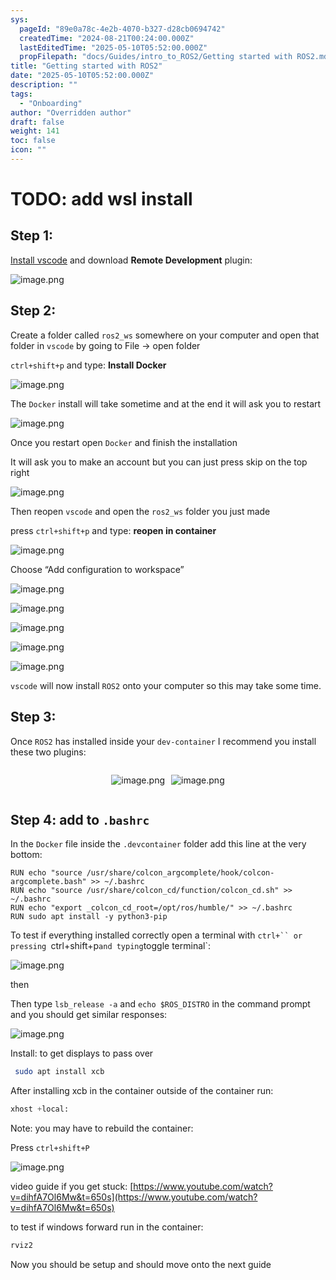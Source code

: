 ```yaml
---
sys:
  pageId: "89e0a78c-4e2b-4070-b327-d28cb0694742"
  createdTime: "2024-08-21T00:24:00.000Z"
  lastEditedTime: "2025-05-10T05:52:00.000Z"
  propFilepath: "docs/Guides/intro_to_ROS2/Getting started with ROS2.md"
title: "Getting started with ROS2"
date: "2025-05-10T05:52:00.000Z"
description: ""
tags:
  - "Onboarding"
author: "Overridden author"
draft: false
weight: 141
toc: false
icon: ""
---
```


# TODO: add wsl install

## Step 1:

[Install vscode](https://code.visualstudio.com/download) and download **Remote Development** plugin:

![image.png](https://prod-files-secure.s3.us-west-2.amazonaws.com/d518164a-d88e-44d1-a4ee-3adb3bd8bce0/efb52993-1881-4a40-b95e-6f020334f022/image.png?X-Amz-Algorithm=AWS4-HMAC-SHA256&X-Amz-Content-Sha256=UNSIGNED-PAYLOAD&X-Amz-Credential=ASIAZI2LB466RPWYDJSB%2F20250601%2Fus-west-2%2Fs3%2Faws4_request&X-Amz-Date=20250601T035350Z&X-Amz-Expires=3600&X-Amz-Security-Token=IQoJb3JpZ2luX2VjEAIaCXVzLXdlc3QtMiJGMEQCIBi26mKB3xRmB3ULtIcr1sn4neSPgFRivyG9JVfwMlQTAiBZZ2dZhKCZ8h77wN6Mh5Yq5jPlfB1IDvzOPZkVrshMCyqIBAjL%2F%2F%2F%2F%2F%2F%2F%2F%2F%2F8BEAAaDDYzNzQyMzE4MzgwNSIMFzQqrKnu9ySgwTmZKtwDG84z88Oh1WKwO2Pv1ru4OwN4PH2vGZt1BTyv6uzt0PEEhXUkEbk5t0NtaMYAkhqPna4lN43Tp%2BEGpQH4EVa3ILX1UmMGndkfVXhujUPkP2993dpXrxwgbXEQigGUT7APl3kf2iQBp8LYegDEZeUl%2FfaJll8XqTfjKPDH8YB%2BL0svAkueeO%2Bs2r9T%2Fa%2B5LC8VprXzgtmYyRM6Bh6YArFSHKIO3jgCFmZmRSHZSrnQG9Af8N9fhXbT4GId8phNfiqJeZ20UF1J%2BmHY7I0W4KBVGh2dQF0%2Fr8bDXx4tKVbqSRexVIxZ80XaV%2BuuUCeGscsCQ2BeM5Xc2ghs12jEitU5ZETEzV5TUV%2FEqP61FfNE2nJHC5aNETgKeUej6Zi%2FctLT7UnyNFbRquHetAog5asqr00EayGxo8mz9Sa75QFqOxcTFoDX2mA3u6WC15TykW%2B9Cfs%2F9wQqkfw9z1bl6yrMl616txdQk5w7%2By6tyvkflIk%2BoFLSwRhsshB2%2B30mifYUiebCNGDo%2F0evpyzJ%2B0G2nG5pC%2Fh2I%2BdefGBBw3WwPn%2FQ2h1lFpncT3br1s4D7gXEhmqb8xE5p%2BUHzjdD8l8ALsJBVOALy546eA8lTEY1jbYwZgUe2yvePHt3GG4w2ufuwQY6pgFPR2v3hODcjR8aYwDdUbGdJXHxYqPMrsgCvBsiWYWPavOxgzEQe%2FP2ishwm4pMROc0rzECvnqUBr4rueOhLa%2Bx9auFMH4e9ilL78FWJaorq%2FF8cBhfPE55y0vyfWLfhXujjUxaUGzhJ3pv6i%2FKpCDU%2FEKV5UUEUhrW86J6lhZGnNabQwhrMtbr%2FP2Zp7vIFTFPSpsL17BLl39LA10gxU%2Fz8Fh2UR9y&X-Amz-Signature=251f4908797589571541c28abdd49541cf7658b1d132f66a295b0017004a47ee&X-Amz-SignedHeaders=host&x-id=GetObject)

## Step 2:

Create a folder called `ros2_ws` somewhere on your computer and open that folder in `vscode` by going to File → open folder 

`ctrl+shift+p` and type: **Install Docker**

![image.png](https://prod-files-secure.s3.us-west-2.amazonaws.com/d518164a-d88e-44d1-a4ee-3adb3bd8bce0/2269dc0e-1cd5-47ff-bceb-c04ad9b2eab0/image.png?X-Amz-Algorithm=AWS4-HMAC-SHA256&X-Amz-Content-Sha256=UNSIGNED-PAYLOAD&X-Amz-Credential=ASIAZI2LB466RPWYDJSB%2F20250601%2Fus-west-2%2Fs3%2Faws4_request&X-Amz-Date=20250601T035350Z&X-Amz-Expires=3600&X-Amz-Security-Token=IQoJb3JpZ2luX2VjEAIaCXVzLXdlc3QtMiJGMEQCIBi26mKB3xRmB3ULtIcr1sn4neSPgFRivyG9JVfwMlQTAiBZZ2dZhKCZ8h77wN6Mh5Yq5jPlfB1IDvzOPZkVrshMCyqIBAjL%2F%2F%2F%2F%2F%2F%2F%2F%2F%2F8BEAAaDDYzNzQyMzE4MzgwNSIMFzQqrKnu9ySgwTmZKtwDG84z88Oh1WKwO2Pv1ru4OwN4PH2vGZt1BTyv6uzt0PEEhXUkEbk5t0NtaMYAkhqPna4lN43Tp%2BEGpQH4EVa3ILX1UmMGndkfVXhujUPkP2993dpXrxwgbXEQigGUT7APl3kf2iQBp8LYegDEZeUl%2FfaJll8XqTfjKPDH8YB%2BL0svAkueeO%2Bs2r9T%2Fa%2B5LC8VprXzgtmYyRM6Bh6YArFSHKIO3jgCFmZmRSHZSrnQG9Af8N9fhXbT4GId8phNfiqJeZ20UF1J%2BmHY7I0W4KBVGh2dQF0%2Fr8bDXx4tKVbqSRexVIxZ80XaV%2BuuUCeGscsCQ2BeM5Xc2ghs12jEitU5ZETEzV5TUV%2FEqP61FfNE2nJHC5aNETgKeUej6Zi%2FctLT7UnyNFbRquHetAog5asqr00EayGxo8mz9Sa75QFqOxcTFoDX2mA3u6WC15TykW%2B9Cfs%2F9wQqkfw9z1bl6yrMl616txdQk5w7%2By6tyvkflIk%2BoFLSwRhsshB2%2B30mifYUiebCNGDo%2F0evpyzJ%2B0G2nG5pC%2Fh2I%2BdefGBBw3WwPn%2FQ2h1lFpncT3br1s4D7gXEhmqb8xE5p%2BUHzjdD8l8ALsJBVOALy546eA8lTEY1jbYwZgUe2yvePHt3GG4w2ufuwQY6pgFPR2v3hODcjR8aYwDdUbGdJXHxYqPMrsgCvBsiWYWPavOxgzEQe%2FP2ishwm4pMROc0rzECvnqUBr4rueOhLa%2Bx9auFMH4e9ilL78FWJaorq%2FF8cBhfPE55y0vyfWLfhXujjUxaUGzhJ3pv6i%2FKpCDU%2FEKV5UUEUhrW86J6lhZGnNabQwhrMtbr%2FP2Zp7vIFTFPSpsL17BLl39LA10gxU%2Fz8Fh2UR9y&X-Amz-Signature=f8d3435b881183989c82537b053dbb13fc16cfa038899a975e6e043155eaed67&X-Amz-SignedHeaders=host&x-id=GetObject)

The `Docker` install will take sometime and at the end it will ask you to restart

![image.png](https://prod-files-secure.s3.us-west-2.amazonaws.com/d518164a-d88e-44d1-a4ee-3adb3bd8bce0/ed233f78-be33-4b1f-b89c-9c346c0e961e/image.png?X-Amz-Algorithm=AWS4-HMAC-SHA256&X-Amz-Content-Sha256=UNSIGNED-PAYLOAD&X-Amz-Credential=ASIAZI2LB466RPWYDJSB%2F20250601%2Fus-west-2%2Fs3%2Faws4_request&X-Amz-Date=20250601T035350Z&X-Amz-Expires=3600&X-Amz-Security-Token=IQoJb3JpZ2luX2VjEAIaCXVzLXdlc3QtMiJGMEQCIBi26mKB3xRmB3ULtIcr1sn4neSPgFRivyG9JVfwMlQTAiBZZ2dZhKCZ8h77wN6Mh5Yq5jPlfB1IDvzOPZkVrshMCyqIBAjL%2F%2F%2F%2F%2F%2F%2F%2F%2F%2F8BEAAaDDYzNzQyMzE4MzgwNSIMFzQqrKnu9ySgwTmZKtwDG84z88Oh1WKwO2Pv1ru4OwN4PH2vGZt1BTyv6uzt0PEEhXUkEbk5t0NtaMYAkhqPna4lN43Tp%2BEGpQH4EVa3ILX1UmMGndkfVXhujUPkP2993dpXrxwgbXEQigGUT7APl3kf2iQBp8LYegDEZeUl%2FfaJll8XqTfjKPDH8YB%2BL0svAkueeO%2Bs2r9T%2Fa%2B5LC8VprXzgtmYyRM6Bh6YArFSHKIO3jgCFmZmRSHZSrnQG9Af8N9fhXbT4GId8phNfiqJeZ20UF1J%2BmHY7I0W4KBVGh2dQF0%2Fr8bDXx4tKVbqSRexVIxZ80XaV%2BuuUCeGscsCQ2BeM5Xc2ghs12jEitU5ZETEzV5TUV%2FEqP61FfNE2nJHC5aNETgKeUej6Zi%2FctLT7UnyNFbRquHetAog5asqr00EayGxo8mz9Sa75QFqOxcTFoDX2mA3u6WC15TykW%2B9Cfs%2F9wQqkfw9z1bl6yrMl616txdQk5w7%2By6tyvkflIk%2BoFLSwRhsshB2%2B30mifYUiebCNGDo%2F0evpyzJ%2B0G2nG5pC%2Fh2I%2BdefGBBw3WwPn%2FQ2h1lFpncT3br1s4D7gXEhmqb8xE5p%2BUHzjdD8l8ALsJBVOALy546eA8lTEY1jbYwZgUe2yvePHt3GG4w2ufuwQY6pgFPR2v3hODcjR8aYwDdUbGdJXHxYqPMrsgCvBsiWYWPavOxgzEQe%2FP2ishwm4pMROc0rzECvnqUBr4rueOhLa%2Bx9auFMH4e9ilL78FWJaorq%2FF8cBhfPE55y0vyfWLfhXujjUxaUGzhJ3pv6i%2FKpCDU%2FEKV5UUEUhrW86J6lhZGnNabQwhrMtbr%2FP2Zp7vIFTFPSpsL17BLl39LA10gxU%2Fz8Fh2UR9y&X-Amz-Signature=7594080090aeba0ecd80348473200effeab87e6dbf65ee1449dfc64750ce869a&X-Amz-SignedHeaders=host&x-id=GetObject)

Once you restart open `Docker` and finish the installation

It will ask you to make an account but you can just press skip on the top right

![image.png](https://prod-files-secure.s3.us-west-2.amazonaws.com/d518164a-d88e-44d1-a4ee-3adb3bd8bce0/21010ad9-1659-4fd9-9f59-9932a09b2a3d/image.png?X-Amz-Algorithm=AWS4-HMAC-SHA256&X-Amz-Content-Sha256=UNSIGNED-PAYLOAD&X-Amz-Credential=ASIAZI2LB466RPWYDJSB%2F20250601%2Fus-west-2%2Fs3%2Faws4_request&X-Amz-Date=20250601T035350Z&X-Amz-Expires=3600&X-Amz-Security-Token=IQoJb3JpZ2luX2VjEAIaCXVzLXdlc3QtMiJGMEQCIBi26mKB3xRmB3ULtIcr1sn4neSPgFRivyG9JVfwMlQTAiBZZ2dZhKCZ8h77wN6Mh5Yq5jPlfB1IDvzOPZkVrshMCyqIBAjL%2F%2F%2F%2F%2F%2F%2F%2F%2F%2F8BEAAaDDYzNzQyMzE4MzgwNSIMFzQqrKnu9ySgwTmZKtwDG84z88Oh1WKwO2Pv1ru4OwN4PH2vGZt1BTyv6uzt0PEEhXUkEbk5t0NtaMYAkhqPna4lN43Tp%2BEGpQH4EVa3ILX1UmMGndkfVXhujUPkP2993dpXrxwgbXEQigGUT7APl3kf2iQBp8LYegDEZeUl%2FfaJll8XqTfjKPDH8YB%2BL0svAkueeO%2Bs2r9T%2Fa%2B5LC8VprXzgtmYyRM6Bh6YArFSHKIO3jgCFmZmRSHZSrnQG9Af8N9fhXbT4GId8phNfiqJeZ20UF1J%2BmHY7I0W4KBVGh2dQF0%2Fr8bDXx4tKVbqSRexVIxZ80XaV%2BuuUCeGscsCQ2BeM5Xc2ghs12jEitU5ZETEzV5TUV%2FEqP61FfNE2nJHC5aNETgKeUej6Zi%2FctLT7UnyNFbRquHetAog5asqr00EayGxo8mz9Sa75QFqOxcTFoDX2mA3u6WC15TykW%2B9Cfs%2F9wQqkfw9z1bl6yrMl616txdQk5w7%2By6tyvkflIk%2BoFLSwRhsshB2%2B30mifYUiebCNGDo%2F0evpyzJ%2B0G2nG5pC%2Fh2I%2BdefGBBw3WwPn%2FQ2h1lFpncT3br1s4D7gXEhmqb8xE5p%2BUHzjdD8l8ALsJBVOALy546eA8lTEY1jbYwZgUe2yvePHt3GG4w2ufuwQY6pgFPR2v3hODcjR8aYwDdUbGdJXHxYqPMrsgCvBsiWYWPavOxgzEQe%2FP2ishwm4pMROc0rzECvnqUBr4rueOhLa%2Bx9auFMH4e9ilL78FWJaorq%2FF8cBhfPE55y0vyfWLfhXujjUxaUGzhJ3pv6i%2FKpCDU%2FEKV5UUEUhrW86J6lhZGnNabQwhrMtbr%2FP2Zp7vIFTFPSpsL17BLl39LA10gxU%2Fz8Fh2UR9y&X-Amz-Signature=eaebf1ca48370b345deef4cef899051fc0d117fe46011d11a851dedeb9432493&X-Amz-SignedHeaders=host&x-id=GetObject)

Then reopen `vscode` and open the `ros2_ws` folder you just made

press `ctrl+shift+p` and type: **reopen in container**

![image.png](https://prod-files-secure.s3.us-west-2.amazonaws.com/d518164a-d88e-44d1-a4ee-3adb3bd8bce0/4e93b8c2-41ad-488c-8095-c74205196118/image.png?X-Amz-Algorithm=AWS4-HMAC-SHA256&X-Amz-Content-Sha256=UNSIGNED-PAYLOAD&X-Amz-Credential=ASIAZI2LB466RPWYDJSB%2F20250601%2Fus-west-2%2Fs3%2Faws4_request&X-Amz-Date=20250601T035350Z&X-Amz-Expires=3600&X-Amz-Security-Token=IQoJb3JpZ2luX2VjEAIaCXVzLXdlc3QtMiJGMEQCIBi26mKB3xRmB3ULtIcr1sn4neSPgFRivyG9JVfwMlQTAiBZZ2dZhKCZ8h77wN6Mh5Yq5jPlfB1IDvzOPZkVrshMCyqIBAjL%2F%2F%2F%2F%2F%2F%2F%2F%2F%2F8BEAAaDDYzNzQyMzE4MzgwNSIMFzQqrKnu9ySgwTmZKtwDG84z88Oh1WKwO2Pv1ru4OwN4PH2vGZt1BTyv6uzt0PEEhXUkEbk5t0NtaMYAkhqPna4lN43Tp%2BEGpQH4EVa3ILX1UmMGndkfVXhujUPkP2993dpXrxwgbXEQigGUT7APl3kf2iQBp8LYegDEZeUl%2FfaJll8XqTfjKPDH8YB%2BL0svAkueeO%2Bs2r9T%2Fa%2B5LC8VprXzgtmYyRM6Bh6YArFSHKIO3jgCFmZmRSHZSrnQG9Af8N9fhXbT4GId8phNfiqJeZ20UF1J%2BmHY7I0W4KBVGh2dQF0%2Fr8bDXx4tKVbqSRexVIxZ80XaV%2BuuUCeGscsCQ2BeM5Xc2ghs12jEitU5ZETEzV5TUV%2FEqP61FfNE2nJHC5aNETgKeUej6Zi%2FctLT7UnyNFbRquHetAog5asqr00EayGxo8mz9Sa75QFqOxcTFoDX2mA3u6WC15TykW%2B9Cfs%2F9wQqkfw9z1bl6yrMl616txdQk5w7%2By6tyvkflIk%2BoFLSwRhsshB2%2B30mifYUiebCNGDo%2F0evpyzJ%2B0G2nG5pC%2Fh2I%2BdefGBBw3WwPn%2FQ2h1lFpncT3br1s4D7gXEhmqb8xE5p%2BUHzjdD8l8ALsJBVOALy546eA8lTEY1jbYwZgUe2yvePHt3GG4w2ufuwQY6pgFPR2v3hODcjR8aYwDdUbGdJXHxYqPMrsgCvBsiWYWPavOxgzEQe%2FP2ishwm4pMROc0rzECvnqUBr4rueOhLa%2Bx9auFMH4e9ilL78FWJaorq%2FF8cBhfPE55y0vyfWLfhXujjUxaUGzhJ3pv6i%2FKpCDU%2FEKV5UUEUhrW86J6lhZGnNabQwhrMtbr%2FP2Zp7vIFTFPSpsL17BLl39LA10gxU%2Fz8Fh2UR9y&X-Amz-Signature=91b5c3d277990f318f10dde77f81ad274ffdb87b88ac4579e2790b208e09db5b&X-Amz-SignedHeaders=host&x-id=GetObject)

Choose “Add configuration to workspace”

![image.png](https://prod-files-secure.s3.us-west-2.amazonaws.com/d518164a-d88e-44d1-a4ee-3adb3bd8bce0/9560b282-5060-4989-ba37-97e7b2c22476/image.png?X-Amz-Algorithm=AWS4-HMAC-SHA256&X-Amz-Content-Sha256=UNSIGNED-PAYLOAD&X-Amz-Credential=ASIAZI2LB466RPWYDJSB%2F20250601%2Fus-west-2%2Fs3%2Faws4_request&X-Amz-Date=20250601T035350Z&X-Amz-Expires=3600&X-Amz-Security-Token=IQoJb3JpZ2luX2VjEAIaCXVzLXdlc3QtMiJGMEQCIBi26mKB3xRmB3ULtIcr1sn4neSPgFRivyG9JVfwMlQTAiBZZ2dZhKCZ8h77wN6Mh5Yq5jPlfB1IDvzOPZkVrshMCyqIBAjL%2F%2F%2F%2F%2F%2F%2F%2F%2F%2F8BEAAaDDYzNzQyMzE4MzgwNSIMFzQqrKnu9ySgwTmZKtwDG84z88Oh1WKwO2Pv1ru4OwN4PH2vGZt1BTyv6uzt0PEEhXUkEbk5t0NtaMYAkhqPna4lN43Tp%2BEGpQH4EVa3ILX1UmMGndkfVXhujUPkP2993dpXrxwgbXEQigGUT7APl3kf2iQBp8LYegDEZeUl%2FfaJll8XqTfjKPDH8YB%2BL0svAkueeO%2Bs2r9T%2Fa%2B5LC8VprXzgtmYyRM6Bh6YArFSHKIO3jgCFmZmRSHZSrnQG9Af8N9fhXbT4GId8phNfiqJeZ20UF1J%2BmHY7I0W4KBVGh2dQF0%2Fr8bDXx4tKVbqSRexVIxZ80XaV%2BuuUCeGscsCQ2BeM5Xc2ghs12jEitU5ZETEzV5TUV%2FEqP61FfNE2nJHC5aNETgKeUej6Zi%2FctLT7UnyNFbRquHetAog5asqr00EayGxo8mz9Sa75QFqOxcTFoDX2mA3u6WC15TykW%2B9Cfs%2F9wQqkfw9z1bl6yrMl616txdQk5w7%2By6tyvkflIk%2BoFLSwRhsshB2%2B30mifYUiebCNGDo%2F0evpyzJ%2B0G2nG5pC%2Fh2I%2BdefGBBw3WwPn%2FQ2h1lFpncT3br1s4D7gXEhmqb8xE5p%2BUHzjdD8l8ALsJBVOALy546eA8lTEY1jbYwZgUe2yvePHt3GG4w2ufuwQY6pgFPR2v3hODcjR8aYwDdUbGdJXHxYqPMrsgCvBsiWYWPavOxgzEQe%2FP2ishwm4pMROc0rzECvnqUBr4rueOhLa%2Bx9auFMH4e9ilL78FWJaorq%2FF8cBhfPE55y0vyfWLfhXujjUxaUGzhJ3pv6i%2FKpCDU%2FEKV5UUEUhrW86J6lhZGnNabQwhrMtbr%2FP2Zp7vIFTFPSpsL17BLl39LA10gxU%2Fz8Fh2UR9y&X-Amz-Signature=4a311cc7214508ad791ade674f9800213ea58c27dddfeda7648b4460829e2173&X-Amz-SignedHeaders=host&x-id=GetObject)

![image.png](https://prod-files-secure.s3.us-west-2.amazonaws.com/d518164a-d88e-44d1-a4ee-3adb3bd8bce0/2ee63f81-886b-48e8-a553-dc6e5eac99e4/image.png?X-Amz-Algorithm=AWS4-HMAC-SHA256&X-Amz-Content-Sha256=UNSIGNED-PAYLOAD&X-Amz-Credential=ASIAZI2LB466RPWYDJSB%2F20250601%2Fus-west-2%2Fs3%2Faws4_request&X-Amz-Date=20250601T035350Z&X-Amz-Expires=3600&X-Amz-Security-Token=IQoJb3JpZ2luX2VjEAIaCXVzLXdlc3QtMiJGMEQCIBi26mKB3xRmB3ULtIcr1sn4neSPgFRivyG9JVfwMlQTAiBZZ2dZhKCZ8h77wN6Mh5Yq5jPlfB1IDvzOPZkVrshMCyqIBAjL%2F%2F%2F%2F%2F%2F%2F%2F%2F%2F8BEAAaDDYzNzQyMzE4MzgwNSIMFzQqrKnu9ySgwTmZKtwDG84z88Oh1WKwO2Pv1ru4OwN4PH2vGZt1BTyv6uzt0PEEhXUkEbk5t0NtaMYAkhqPna4lN43Tp%2BEGpQH4EVa3ILX1UmMGndkfVXhujUPkP2993dpXrxwgbXEQigGUT7APl3kf2iQBp8LYegDEZeUl%2FfaJll8XqTfjKPDH8YB%2BL0svAkueeO%2Bs2r9T%2Fa%2B5LC8VprXzgtmYyRM6Bh6YArFSHKIO3jgCFmZmRSHZSrnQG9Af8N9fhXbT4GId8phNfiqJeZ20UF1J%2BmHY7I0W4KBVGh2dQF0%2Fr8bDXx4tKVbqSRexVIxZ80XaV%2BuuUCeGscsCQ2BeM5Xc2ghs12jEitU5ZETEzV5TUV%2FEqP61FfNE2nJHC5aNETgKeUej6Zi%2FctLT7UnyNFbRquHetAog5asqr00EayGxo8mz9Sa75QFqOxcTFoDX2mA3u6WC15TykW%2B9Cfs%2F9wQqkfw9z1bl6yrMl616txdQk5w7%2By6tyvkflIk%2BoFLSwRhsshB2%2B30mifYUiebCNGDo%2F0evpyzJ%2B0G2nG5pC%2Fh2I%2BdefGBBw3WwPn%2FQ2h1lFpncT3br1s4D7gXEhmqb8xE5p%2BUHzjdD8l8ALsJBVOALy546eA8lTEY1jbYwZgUe2yvePHt3GG4w2ufuwQY6pgFPR2v3hODcjR8aYwDdUbGdJXHxYqPMrsgCvBsiWYWPavOxgzEQe%2FP2ishwm4pMROc0rzECvnqUBr4rueOhLa%2Bx9auFMH4e9ilL78FWJaorq%2FF8cBhfPE55y0vyfWLfhXujjUxaUGzhJ3pv6i%2FKpCDU%2FEKV5UUEUhrW86J6lhZGnNabQwhrMtbr%2FP2Zp7vIFTFPSpsL17BLl39LA10gxU%2Fz8Fh2UR9y&X-Amz-Signature=da1cee65a338c2b228ad6e6581276df31e9d89e5085003f10a7265f98dd27612&X-Amz-SignedHeaders=host&x-id=GetObject)

![image.png](https://prod-files-secure.s3.us-west-2.amazonaws.com/d518164a-d88e-44d1-a4ee-3adb3bd8bce0/ae1580b2-b048-407e-aed9-b584224a7a04/image.png?X-Amz-Algorithm=AWS4-HMAC-SHA256&X-Amz-Content-Sha256=UNSIGNED-PAYLOAD&X-Amz-Credential=ASIAZI2LB466RPWYDJSB%2F20250601%2Fus-west-2%2Fs3%2Faws4_request&X-Amz-Date=20250601T035350Z&X-Amz-Expires=3600&X-Amz-Security-Token=IQoJb3JpZ2luX2VjEAIaCXVzLXdlc3QtMiJGMEQCIBi26mKB3xRmB3ULtIcr1sn4neSPgFRivyG9JVfwMlQTAiBZZ2dZhKCZ8h77wN6Mh5Yq5jPlfB1IDvzOPZkVrshMCyqIBAjL%2F%2F%2F%2F%2F%2F%2F%2F%2F%2F8BEAAaDDYzNzQyMzE4MzgwNSIMFzQqrKnu9ySgwTmZKtwDG84z88Oh1WKwO2Pv1ru4OwN4PH2vGZt1BTyv6uzt0PEEhXUkEbk5t0NtaMYAkhqPna4lN43Tp%2BEGpQH4EVa3ILX1UmMGndkfVXhujUPkP2993dpXrxwgbXEQigGUT7APl3kf2iQBp8LYegDEZeUl%2FfaJll8XqTfjKPDH8YB%2BL0svAkueeO%2Bs2r9T%2Fa%2B5LC8VprXzgtmYyRM6Bh6YArFSHKIO3jgCFmZmRSHZSrnQG9Af8N9fhXbT4GId8phNfiqJeZ20UF1J%2BmHY7I0W4KBVGh2dQF0%2Fr8bDXx4tKVbqSRexVIxZ80XaV%2BuuUCeGscsCQ2BeM5Xc2ghs12jEitU5ZETEzV5TUV%2FEqP61FfNE2nJHC5aNETgKeUej6Zi%2FctLT7UnyNFbRquHetAog5asqr00EayGxo8mz9Sa75QFqOxcTFoDX2mA3u6WC15TykW%2B9Cfs%2F9wQqkfw9z1bl6yrMl616txdQk5w7%2By6tyvkflIk%2BoFLSwRhsshB2%2B30mifYUiebCNGDo%2F0evpyzJ%2B0G2nG5pC%2Fh2I%2BdefGBBw3WwPn%2FQ2h1lFpncT3br1s4D7gXEhmqb8xE5p%2BUHzjdD8l8ALsJBVOALy546eA8lTEY1jbYwZgUe2yvePHt3GG4w2ufuwQY6pgFPR2v3hODcjR8aYwDdUbGdJXHxYqPMrsgCvBsiWYWPavOxgzEQe%2FP2ishwm4pMROc0rzECvnqUBr4rueOhLa%2Bx9auFMH4e9ilL78FWJaorq%2FF8cBhfPE55y0vyfWLfhXujjUxaUGzhJ3pv6i%2FKpCDU%2FEKV5UUEUhrW86J6lhZGnNabQwhrMtbr%2FP2Zp7vIFTFPSpsL17BLl39LA10gxU%2Fz8Fh2UR9y&X-Amz-Signature=daaf83b99670f595489f692910f730007da0dc056905e1ace35fa9d25edb82af&X-Amz-SignedHeaders=host&x-id=GetObject)

![image.png](https://prod-files-secure.s3.us-west-2.amazonaws.com/d518164a-d88e-44d1-a4ee-3adb3bd8bce0/53255b28-f75e-430f-b9e3-c0ac8577e42b/image.png?X-Amz-Algorithm=AWS4-HMAC-SHA256&X-Amz-Content-Sha256=UNSIGNED-PAYLOAD&X-Amz-Credential=ASIAZI2LB466RPWYDJSB%2F20250601%2Fus-west-2%2Fs3%2Faws4_request&X-Amz-Date=20250601T035350Z&X-Amz-Expires=3600&X-Amz-Security-Token=IQoJb3JpZ2luX2VjEAIaCXVzLXdlc3QtMiJGMEQCIBi26mKB3xRmB3ULtIcr1sn4neSPgFRivyG9JVfwMlQTAiBZZ2dZhKCZ8h77wN6Mh5Yq5jPlfB1IDvzOPZkVrshMCyqIBAjL%2F%2F%2F%2F%2F%2F%2F%2F%2F%2F8BEAAaDDYzNzQyMzE4MzgwNSIMFzQqrKnu9ySgwTmZKtwDG84z88Oh1WKwO2Pv1ru4OwN4PH2vGZt1BTyv6uzt0PEEhXUkEbk5t0NtaMYAkhqPna4lN43Tp%2BEGpQH4EVa3ILX1UmMGndkfVXhujUPkP2993dpXrxwgbXEQigGUT7APl3kf2iQBp8LYegDEZeUl%2FfaJll8XqTfjKPDH8YB%2BL0svAkueeO%2Bs2r9T%2Fa%2B5LC8VprXzgtmYyRM6Bh6YArFSHKIO3jgCFmZmRSHZSrnQG9Af8N9fhXbT4GId8phNfiqJeZ20UF1J%2BmHY7I0W4KBVGh2dQF0%2Fr8bDXx4tKVbqSRexVIxZ80XaV%2BuuUCeGscsCQ2BeM5Xc2ghs12jEitU5ZETEzV5TUV%2FEqP61FfNE2nJHC5aNETgKeUej6Zi%2FctLT7UnyNFbRquHetAog5asqr00EayGxo8mz9Sa75QFqOxcTFoDX2mA3u6WC15TykW%2B9Cfs%2F9wQqkfw9z1bl6yrMl616txdQk5w7%2By6tyvkflIk%2BoFLSwRhsshB2%2B30mifYUiebCNGDo%2F0evpyzJ%2B0G2nG5pC%2Fh2I%2BdefGBBw3WwPn%2FQ2h1lFpncT3br1s4D7gXEhmqb8xE5p%2BUHzjdD8l8ALsJBVOALy546eA8lTEY1jbYwZgUe2yvePHt3GG4w2ufuwQY6pgFPR2v3hODcjR8aYwDdUbGdJXHxYqPMrsgCvBsiWYWPavOxgzEQe%2FP2ishwm4pMROc0rzECvnqUBr4rueOhLa%2Bx9auFMH4e9ilL78FWJaorq%2FF8cBhfPE55y0vyfWLfhXujjUxaUGzhJ3pv6i%2FKpCDU%2FEKV5UUEUhrW86J6lhZGnNabQwhrMtbr%2FP2Zp7vIFTFPSpsL17BLl39LA10gxU%2Fz8Fh2UR9y&X-Amz-Signature=6e5fdb308bb198b5a941e4a7b6a03aaa83fb28be9c244c1c1d6fd7a24b7b950f&X-Amz-SignedHeaders=host&x-id=GetObject)

![image.png](https://prod-files-secure.s3.us-west-2.amazonaws.com/d518164a-d88e-44d1-a4ee-3adb3bd8bce0/7c562767-5af9-4ffb-97d1-327bcdf4ee00/image.png?X-Amz-Algorithm=AWS4-HMAC-SHA256&X-Amz-Content-Sha256=UNSIGNED-PAYLOAD&X-Amz-Credential=ASIAZI2LB466RPWYDJSB%2F20250601%2Fus-west-2%2Fs3%2Faws4_request&X-Amz-Date=20250601T035350Z&X-Amz-Expires=3600&X-Amz-Security-Token=IQoJb3JpZ2luX2VjEAIaCXVzLXdlc3QtMiJGMEQCIBi26mKB3xRmB3ULtIcr1sn4neSPgFRivyG9JVfwMlQTAiBZZ2dZhKCZ8h77wN6Mh5Yq5jPlfB1IDvzOPZkVrshMCyqIBAjL%2F%2F%2F%2F%2F%2F%2F%2F%2F%2F8BEAAaDDYzNzQyMzE4MzgwNSIMFzQqrKnu9ySgwTmZKtwDG84z88Oh1WKwO2Pv1ru4OwN4PH2vGZt1BTyv6uzt0PEEhXUkEbk5t0NtaMYAkhqPna4lN43Tp%2BEGpQH4EVa3ILX1UmMGndkfVXhujUPkP2993dpXrxwgbXEQigGUT7APl3kf2iQBp8LYegDEZeUl%2FfaJll8XqTfjKPDH8YB%2BL0svAkueeO%2Bs2r9T%2Fa%2B5LC8VprXzgtmYyRM6Bh6YArFSHKIO3jgCFmZmRSHZSrnQG9Af8N9fhXbT4GId8phNfiqJeZ20UF1J%2BmHY7I0W4KBVGh2dQF0%2Fr8bDXx4tKVbqSRexVIxZ80XaV%2BuuUCeGscsCQ2BeM5Xc2ghs12jEitU5ZETEzV5TUV%2FEqP61FfNE2nJHC5aNETgKeUej6Zi%2FctLT7UnyNFbRquHetAog5asqr00EayGxo8mz9Sa75QFqOxcTFoDX2mA3u6WC15TykW%2B9Cfs%2F9wQqkfw9z1bl6yrMl616txdQk5w7%2By6tyvkflIk%2BoFLSwRhsshB2%2B30mifYUiebCNGDo%2F0evpyzJ%2B0G2nG5pC%2Fh2I%2BdefGBBw3WwPn%2FQ2h1lFpncT3br1s4D7gXEhmqb8xE5p%2BUHzjdD8l8ALsJBVOALy546eA8lTEY1jbYwZgUe2yvePHt3GG4w2ufuwQY6pgFPR2v3hODcjR8aYwDdUbGdJXHxYqPMrsgCvBsiWYWPavOxgzEQe%2FP2ishwm4pMROc0rzECvnqUBr4rueOhLa%2Bx9auFMH4e9ilL78FWJaorq%2FF8cBhfPE55y0vyfWLfhXujjUxaUGzhJ3pv6i%2FKpCDU%2FEKV5UUEUhrW86J6lhZGnNabQwhrMtbr%2FP2Zp7vIFTFPSpsL17BLl39LA10gxU%2Fz8Fh2UR9y&X-Amz-Signature=5fc51d8ffab1c8057026a7cb5a0c47ba03ffec8a72d186bf5f42b286bea644c9&X-Amz-SignedHeaders=host&x-id=GetObject)

`vscode` will now install `ROS2` onto your computer so this may take some time.

## Step 3:

Once `ROS2` has installed inside your `dev-container` I recommend you install these two plugins:

<div style="display: flex;flex-direction: row; column-gap:10px; max-width: 630px;justify-content: center;">
<div>

![image.png](https://prod-files-secure.s3.us-west-2.amazonaws.com/d518164a-d88e-44d1-a4ee-3adb3bd8bce0/3fc3d550-5a54-4ba1-ba6b-faa01cdb7369/image.png?X-Amz-Algorithm=AWS4-HMAC-SHA256&X-Amz-Content-Sha256=UNSIGNED-PAYLOAD&X-Amz-Credential=ASIAZI2LB466YPUOXCAL%2F20250601%2Fus-west-2%2Fs3%2Faws4_request&X-Amz-Date=20250601T035351Z&X-Amz-Expires=3600&X-Amz-Security-Token=IQoJb3JpZ2luX2VjEP%2F%2F%2F%2F%2F%2F%2F%2F%2F%2F%2FwEaCXVzLXdlc3QtMiJIMEYCIQCVQcGW4J0lLeGm12m06x7%2BupuvQY%2BnFeJeRyb0SGaxggIhAOmgEqRijHoutHZ3h2VDEjU8XrcZBA8qYviT7MdBeaO9KogECMj%2F%2F%2F%2F%2F%2F%2F%2F%2F%2FwEQABoMNjM3NDIzMTgzODA1IgwniOxf4TbIJ2Nccyoq3AOBW%2F5of6hLkIw853EWu26asQTmIuyOkDl5FS8B%2F5Cr9EtWh8Nmb7FpaePrexaXHtAVuZpTXl53niYgj5fIau8pJB%2Bqtcj%2BaPJOvlzhzWM5rSn9hoWIX5ie0blUTAzKq54TiC8oEF40Dtieb14kCo6D9FPU8%2FjarfkD8IoAhtYbDhWxJiEv9itG7UVBMTnPTHRc%2FaRbDAiFXnwrwnXpCpYWK2UWxLaTYz8f1h%2FYhNethE0%2BTu0vdg5XyeEMivK1dOvqSVwTAOxIFKPzLcScwKZKNvBN1DDFZnJZ8jvJM7BieqULkW%2FKzO7OhhtfjkcKnPiaohY%2BzMCE4XJ%2BOluWZPtnl0KkqaXlubA0KFjd9aTLQuw4vpj5DVOpDDXsSzofIwDREiMmh7baNAgdWQMHsXl8cuY0BkMoH8C676jbRI7Cnflry%2Fk%2BKYi5GhUMoItVCzdGeHc2LOyQsRFn1PZaMOcElRaWxqO4m8DOO4p8Ujau198n0BlanPwD6%2F5z%2FGHg8FaytPRMPmCVD6EG7th%2BgOwt%2BPKAlcqmM48HwXAXvWmA2wUb08gWc5eQMVXJ0HibfRrmqyd549zl%2FbkfS9PNTzTHf%2BsthhbSeV5Z2s4tdCREpwgzkBOrzUWBZHp4RDCkku7BBjqkAQB2KiYiq0K6hBL7%2FqKVdofqkbJYOuBBGX%2F3KTUOTv7LYKvY6R4QWYZ4MWOiPLCuA3BJs8kz7ioQBM7msSTNL1%2F6hZPBb8uFWHDLzpJLjgFgHSukv7gq%2FH8juTZqvymMfp429HGoHYqf5g%2F8bKkh8UJvwgersk%2BB24k2sw9q60Pv6hTOC9My8OX2lWdgF3iEhHS6%2BSrBbVxZ3SRhp2uZsPJqJHae&X-Amz-Signature=1bf46d328dcfc6761cb7c87845c5e54c2ade525426d7cb14212073f5db0a17ac&X-Amz-SignedHeaders=host&x-id=GetObject)

</div>
<div>

![image.png](https://prod-files-secure.s3.us-west-2.amazonaws.com/d518164a-d88e-44d1-a4ee-3adb3bd8bce0/d994cc66-13c2-4093-a5a3-f84cf4601a82/image.png?X-Amz-Algorithm=AWS4-HMAC-SHA256&X-Amz-Content-Sha256=UNSIGNED-PAYLOAD&X-Amz-Credential=ASIAZI2LB466ZZUSTABJ%2F20250601%2Fus-west-2%2Fs3%2Faws4_request&X-Amz-Date=20250601T035352Z&X-Amz-Expires=3600&X-Amz-Security-Token=IQoJb3JpZ2luX2VjEAIaCXVzLXdlc3QtMiJHMEUCIQD1w5DFehl3gtEWetpTv11JFaneyGUYclxnROUMrywCMwIgXIteiQr44Wd1ma4hS%2BoQn0GnYkPd26WNTYpehJvtoCoqiAQIy%2F%2F%2F%2F%2F%2F%2F%2F%2F%2F%2FARAAGgw2Mzc0MjMxODM4MDUiDBTrfNwJUiAtY7FK4yrcA0F1kPTroKi0IohAlljbCbc30%2Bu0KvK5z4uUAtJkcLD2ChdCUzxug%2FYM86fsnbWweSFE0Jhtiy%2F%2FfX7JePDu6Kz%2BYRqV2kDNWodBBSTuQrAPgeRL4fDXmiIoz8uUstn71qJ0uQnDmz0etuHcXQDZ%2BYnkydfGJR7tNpIWpvNuK8W2U%2F5%2FihaCVFukM7J1Ls%2BXSQ2YLE168fbi8avgZFUmi3ZzAF6p5luTEIYmSPhGn%2BS9FqIShhD1iJhEKCtQ%2BOCnE1nTZf4SCdDzT%2BUyYEPqWEqbfLbSMm%2F9%2BVorhWL70OGpI2qPVpqbuLqrIcTf%2Fq26jdCFcxjAidDJnv1jHLwMKIwLTawNoneoeJ8VSasZhOG4o8Q09XVnvYw9dazTg9D5rw86%2BAiUxLuxywV6p7DZ%2FFl7a0rnW6nuyN0MSIUEQCdFq3LJ3pBnUMKFJ7Qa2RiN8TU4%2B0b%2BFuCHjb5DF%2B%2Fg5jZi9uxeV62%2FLjaiv%2BgIqQgxZZl9F7uZdkgVkBx74MWha8IgQRxe0liKR9KBI30KLcVuhxn0r1JE9QRlnKAepW67LFqxLr62c7N3u8nofiG49Vm0d4eXanolhkmO%2Bv5dcBJThGlnKJEk%2FaApejO98ZeoQLdgRbxGxYpi%2FEtcMJzn7sEGOqUBeRbm83XTheGh%2FrAdBZLVNEVO9HcbFXG5O6EqXripoNtMIScu9VSaN892IQP4sHC8msOO68cmllYTbBjE477mrtzAOZHNkwpiaPCYj4UjwPW07KWHnmWcTbYc4LUccdLQDTPkH1Jry7Wf0J%2FhPS0Vwen1NkdwmnYbYgShYBimEr7z9OvqNtJVUHm1Y81TOebcHfArw0DH7vleGioYopP%2FEz195DRC&X-Amz-Signature=1b925365e71754fb62f467099ca138e2745248c313ae006cac6c16cd2659147f&X-Amz-SignedHeaders=host&x-id=GetObject)

</div>
</div>

## Step 4: add to `.bashrc`

In the `Docker` file inside the `.devcontainer` folder add this line at the very bottom: 

```docker
RUN echo "source /usr/share/colcon_argcomplete/hook/colcon-argcomplete.bash" >> ~/.bashrc
RUN echo "source /usr/share/colcon_cd/function/colcon_cd.sh" >> ~/.bashrc
RUN echo "export _colcon_cd_root=/opt/ros/humble/" >> ~/.bashrc
RUN sudo apt install -y python3-pip 
```

To test if everything installed correctly open a terminal with `ctrl+`` or pressing `ctrl+shift+p` and typing `toggle terminal`:

![image.png](https://prod-files-secure.s3.us-west-2.amazonaws.com/d518164a-d88e-44d1-a4ee-3adb3bd8bce0/6a4943d8-b04e-4c02-9a58-775f3384d1a5/image.png?X-Amz-Algorithm=AWS4-HMAC-SHA256&X-Amz-Content-Sha256=UNSIGNED-PAYLOAD&X-Amz-Credential=ASIAZI2LB466RPWYDJSB%2F20250601%2Fus-west-2%2Fs3%2Faws4_request&X-Amz-Date=20250601T035350Z&X-Amz-Expires=3600&X-Amz-Security-Token=IQoJb3JpZ2luX2VjEAIaCXVzLXdlc3QtMiJGMEQCIBi26mKB3xRmB3ULtIcr1sn4neSPgFRivyG9JVfwMlQTAiBZZ2dZhKCZ8h77wN6Mh5Yq5jPlfB1IDvzOPZkVrshMCyqIBAjL%2F%2F%2F%2F%2F%2F%2F%2F%2F%2F8BEAAaDDYzNzQyMzE4MzgwNSIMFzQqrKnu9ySgwTmZKtwDG84z88Oh1WKwO2Pv1ru4OwN4PH2vGZt1BTyv6uzt0PEEhXUkEbk5t0NtaMYAkhqPna4lN43Tp%2BEGpQH4EVa3ILX1UmMGndkfVXhujUPkP2993dpXrxwgbXEQigGUT7APl3kf2iQBp8LYegDEZeUl%2FfaJll8XqTfjKPDH8YB%2BL0svAkueeO%2Bs2r9T%2Fa%2B5LC8VprXzgtmYyRM6Bh6YArFSHKIO3jgCFmZmRSHZSrnQG9Af8N9fhXbT4GId8phNfiqJeZ20UF1J%2BmHY7I0W4KBVGh2dQF0%2Fr8bDXx4tKVbqSRexVIxZ80XaV%2BuuUCeGscsCQ2BeM5Xc2ghs12jEitU5ZETEzV5TUV%2FEqP61FfNE2nJHC5aNETgKeUej6Zi%2FctLT7UnyNFbRquHetAog5asqr00EayGxo8mz9Sa75QFqOxcTFoDX2mA3u6WC15TykW%2B9Cfs%2F9wQqkfw9z1bl6yrMl616txdQk5w7%2By6tyvkflIk%2BoFLSwRhsshB2%2B30mifYUiebCNGDo%2F0evpyzJ%2B0G2nG5pC%2Fh2I%2BdefGBBw3WwPn%2FQ2h1lFpncT3br1s4D7gXEhmqb8xE5p%2BUHzjdD8l8ALsJBVOALy546eA8lTEY1jbYwZgUe2yvePHt3GG4w2ufuwQY6pgFPR2v3hODcjR8aYwDdUbGdJXHxYqPMrsgCvBsiWYWPavOxgzEQe%2FP2ishwm4pMROc0rzECvnqUBr4rueOhLa%2Bx9auFMH4e9ilL78FWJaorq%2FF8cBhfPE55y0vyfWLfhXujjUxaUGzhJ3pv6i%2FKpCDU%2FEKV5UUEUhrW86J6lhZGnNabQwhrMtbr%2FP2Zp7vIFTFPSpsL17BLl39LA10gxU%2Fz8Fh2UR9y&X-Amz-Signature=684d8b394155bd6340e892304af7094c50d66c611af16780788b3a7363d393d4&X-Amz-SignedHeaders=host&x-id=GetObject)

then 

Then type `lsb_release -a` and `echo $ROS_DISTRO` in the command prompt and you should get similar responses:

![image.png](https://prod-files-secure.s3.us-west-2.amazonaws.com/d518164a-d88e-44d1-a4ee-3adb3bd8bce0/3e635dec-a805-4e85-8b9e-d000e5b71a4e/image.png?X-Amz-Algorithm=AWS4-HMAC-SHA256&X-Amz-Content-Sha256=UNSIGNED-PAYLOAD&X-Amz-Credential=ASIAZI2LB466RPWYDJSB%2F20250601%2Fus-west-2%2Fs3%2Faws4_request&X-Amz-Date=20250601T035350Z&X-Amz-Expires=3600&X-Amz-Security-Token=IQoJb3JpZ2luX2VjEAIaCXVzLXdlc3QtMiJGMEQCIBi26mKB3xRmB3ULtIcr1sn4neSPgFRivyG9JVfwMlQTAiBZZ2dZhKCZ8h77wN6Mh5Yq5jPlfB1IDvzOPZkVrshMCyqIBAjL%2F%2F%2F%2F%2F%2F%2F%2F%2F%2F8BEAAaDDYzNzQyMzE4MzgwNSIMFzQqrKnu9ySgwTmZKtwDG84z88Oh1WKwO2Pv1ru4OwN4PH2vGZt1BTyv6uzt0PEEhXUkEbk5t0NtaMYAkhqPna4lN43Tp%2BEGpQH4EVa3ILX1UmMGndkfVXhujUPkP2993dpXrxwgbXEQigGUT7APl3kf2iQBp8LYegDEZeUl%2FfaJll8XqTfjKPDH8YB%2BL0svAkueeO%2Bs2r9T%2Fa%2B5LC8VprXzgtmYyRM6Bh6YArFSHKIO3jgCFmZmRSHZSrnQG9Af8N9fhXbT4GId8phNfiqJeZ20UF1J%2BmHY7I0W4KBVGh2dQF0%2Fr8bDXx4tKVbqSRexVIxZ80XaV%2BuuUCeGscsCQ2BeM5Xc2ghs12jEitU5ZETEzV5TUV%2FEqP61FfNE2nJHC5aNETgKeUej6Zi%2FctLT7UnyNFbRquHetAog5asqr00EayGxo8mz9Sa75QFqOxcTFoDX2mA3u6WC15TykW%2B9Cfs%2F9wQqkfw9z1bl6yrMl616txdQk5w7%2By6tyvkflIk%2BoFLSwRhsshB2%2B30mifYUiebCNGDo%2F0evpyzJ%2B0G2nG5pC%2Fh2I%2BdefGBBw3WwPn%2FQ2h1lFpncT3br1s4D7gXEhmqb8xE5p%2BUHzjdD8l8ALsJBVOALy546eA8lTEY1jbYwZgUe2yvePHt3GG4w2ufuwQY6pgFPR2v3hODcjR8aYwDdUbGdJXHxYqPMrsgCvBsiWYWPavOxgzEQe%2FP2ishwm4pMROc0rzECvnqUBr4rueOhLa%2Bx9auFMH4e9ilL78FWJaorq%2FF8cBhfPE55y0vyfWLfhXujjUxaUGzhJ3pv6i%2FKpCDU%2FEKV5UUEUhrW86J6lhZGnNabQwhrMtbr%2FP2Zp7vIFTFPSpsL17BLl39LA10gxU%2Fz8Fh2UR9y&X-Amz-Signature=09a9c0f569f439b0cd9c691cc3cddaa7a45565adee23511e0a14af6d296e8c1f&X-Amz-SignedHeaders=host&x-id=GetObject)

Install:  to get displays to pass over

```bash
 sudo apt install xcb
```

After installing xcb in the container outside of the container run:

```python
xhost +local:
```

Note: you may have to rebuild the container:

Press `ctrl+shift+P`

![image.png](https://prod-files-secure.s3.us-west-2.amazonaws.com/d518164a-d88e-44d1-a4ee-3adb3bd8bce0/6c2be660-2618-4c38-9c26-53554f7a0b7b/image.png?X-Amz-Algorithm=AWS4-HMAC-SHA256&X-Amz-Content-Sha256=UNSIGNED-PAYLOAD&X-Amz-Credential=ASIAZI2LB466RPWYDJSB%2F20250601%2Fus-west-2%2Fs3%2Faws4_request&X-Amz-Date=20250601T035350Z&X-Amz-Expires=3600&X-Amz-Security-Token=IQoJb3JpZ2luX2VjEAIaCXVzLXdlc3QtMiJGMEQCIBi26mKB3xRmB3ULtIcr1sn4neSPgFRivyG9JVfwMlQTAiBZZ2dZhKCZ8h77wN6Mh5Yq5jPlfB1IDvzOPZkVrshMCyqIBAjL%2F%2F%2F%2F%2F%2F%2F%2F%2F%2F8BEAAaDDYzNzQyMzE4MzgwNSIMFzQqrKnu9ySgwTmZKtwDG84z88Oh1WKwO2Pv1ru4OwN4PH2vGZt1BTyv6uzt0PEEhXUkEbk5t0NtaMYAkhqPna4lN43Tp%2BEGpQH4EVa3ILX1UmMGndkfVXhujUPkP2993dpXrxwgbXEQigGUT7APl3kf2iQBp8LYegDEZeUl%2FfaJll8XqTfjKPDH8YB%2BL0svAkueeO%2Bs2r9T%2Fa%2B5LC8VprXzgtmYyRM6Bh6YArFSHKIO3jgCFmZmRSHZSrnQG9Af8N9fhXbT4GId8phNfiqJeZ20UF1J%2BmHY7I0W4KBVGh2dQF0%2Fr8bDXx4tKVbqSRexVIxZ80XaV%2BuuUCeGscsCQ2BeM5Xc2ghs12jEitU5ZETEzV5TUV%2FEqP61FfNE2nJHC5aNETgKeUej6Zi%2FctLT7UnyNFbRquHetAog5asqr00EayGxo8mz9Sa75QFqOxcTFoDX2mA3u6WC15TykW%2B9Cfs%2F9wQqkfw9z1bl6yrMl616txdQk5w7%2By6tyvkflIk%2BoFLSwRhsshB2%2B30mifYUiebCNGDo%2F0evpyzJ%2B0G2nG5pC%2Fh2I%2BdefGBBw3WwPn%2FQ2h1lFpncT3br1s4D7gXEhmqb8xE5p%2BUHzjdD8l8ALsJBVOALy546eA8lTEY1jbYwZgUe2yvePHt3GG4w2ufuwQY6pgFPR2v3hODcjR8aYwDdUbGdJXHxYqPMrsgCvBsiWYWPavOxgzEQe%2FP2ishwm4pMROc0rzECvnqUBr4rueOhLa%2Bx9auFMH4e9ilL78FWJaorq%2FF8cBhfPE55y0vyfWLfhXujjUxaUGzhJ3pv6i%2FKpCDU%2FEKV5UUEUhrW86J6lhZGnNabQwhrMtbr%2FP2Zp7vIFTFPSpsL17BLl39LA10gxU%2Fz8Fh2UR9y&X-Amz-Signature=94be51e2c743b3e84634e313e98157cbd2ef73932e4e9dadf87892d70139d49a&X-Amz-SignedHeaders=host&x-id=GetObject)

video guide if you get stuck: [https://www.youtube.com/watch?v=dihfA7Ol6Mw&t=650s](https://www.youtube.com/watch?v=dihfA7Ol6Mw&t=650s)

to test if windows forward run in the container:

```bash
rviz2
```

Now you should be setup and should move onto the next guide 
